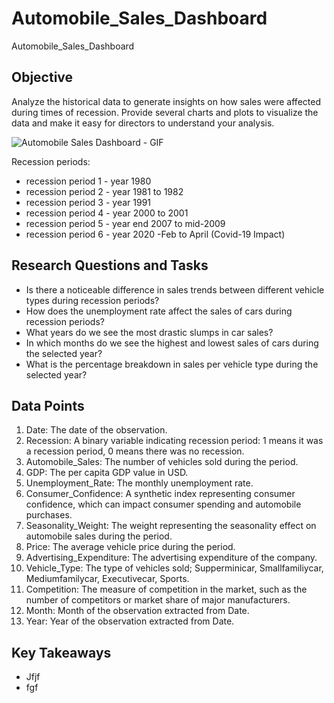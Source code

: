 # Automobile_Sales_Dashboard
Automobile_Sales_Dashboard

## Objective
Analyze the historical data to generate insights on how sales were affected during times of recession. Provide several charts and plots to visualize the data and make it easy for directors to understand your analysis. 

![Automobile Sales Dashboard - GIF](https://github.com/juanchok12/Automobile_Sales_Dashboard/assets/116334702/205b5d7e-89c8-4386-a41c-48464d51f904)

Recession periods:
  * recession period 1 - year 1980
  *	recession period 2 - year 1981 to 1982
  *	recession period 3 - year 1991
  *	recession period 4 - year 2000 to 2001
  *	recession period 5 - year end 2007 to mid-2009
  *	recession period 6 - year 2020 -Feb to April (Covid-19 Impact)

## Research Questions and Tasks
 * Is there a noticeable difference in sales trends between different vehicle types during recession periods?
 * How does the unemployment rate affect the sales of cars during recession periods?
 * What years do we see the most drastic slumps in car sales?
 * In which months do we see the highest and lowest sales of cars during the selected year?
 * What is the percentage breakdown in sales per vehicle type during the selected year?

## Data Points
1.	Date: The date of the observation.
2.	Recession: A binary variable indicating recession period: 1 means it was a recession period, 0 means there was no recession.
3.	Automobile_Sales: The number of vehicles sold during the period.
4.	GDP: The per capita GDP value in USD.
5.	Unemployment_Rate: The monthly unemployment rate.
6.	Consumer_Confidence: A synthetic index representing consumer confidence, which can impact consumer spending and automobile purchases.
7.	Seasonality_Weight: The weight representing the seasonality effect on automobile sales during the period.
8.	Price: The average vehicle price during the period.
9.	Advertising_Expenditure: The advertising expenditure of the company.
10.	Vehicle_Type: The type of vehicles sold; Supperminicar, Smallfamiliycar, Mediumfamilycar, Executivecar, Sports.
11.	Competition: The measure of competition in the market, such as the number of competitors or market share of major manufacturers.
12.	Month: Month of the observation extracted from Date.
13.	Year: Year of the observation extracted from Date.

## Key Takeaways
 * Jfjf
  * fgf
